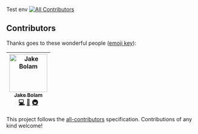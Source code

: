 Test env
[![All Contributors](https://img.shields.io/badge/all_contributors-1-orange.svg?style=flat-square)](#contributors)

## Contributors

Thanks goes to these wonderful people ([emoji key](https://github.com/all-contributors/all-contributors#emoji-key)):

<!-- ALL-CONTRIBUTORS-LIST:START - Do not remove or modify this section -->
<!-- prettier-ignore -->
| [<img src="https://avatars2.githubusercontent.com/u/3534236?v=4" width="100px;" alt="Jake Bolam"/><br /><sub><b>Jake Bolam</b></sub>](https://jakebolam.com)<br />[💻](https://github.com/jakebolam/all-contributors-bot-test/commits?author=jakebolam "Code") [📖](https://github.com/jakebolam/all-contributors-bot-test/commits?author=jakebolam "Documentation") [🚇](#infra-jakebolam "Infrastructure (Hosting, Build-Tools, etc)") |
| :---: |
<!-- ALL-CONTRIBUTORS-LIST:END -->

This project follows the [all-contributors](https://github.com/all-contributors/all-contributors) specification. Contributions of any kind welcome!